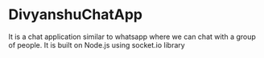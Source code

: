 # DivyanshuChatApp
It is a chat application similar to whatsapp where we can chat with a group of people. It is built on Node.js using socket.io library
